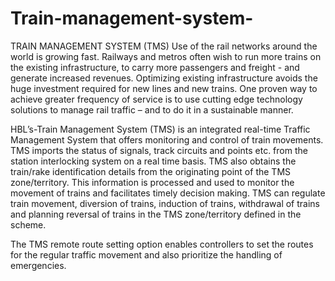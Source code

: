 # Train-management-system-

TRAIN MANAGEMENT SYSTEM (TMS)
Use of the rail networks around the world is growing fast. Railways and metros often wish to run more trains on the existing infrastructure, to carry more passengers and freight - and generate increased revenues. Optimizing existing infrastructure avoids the huge investment required for new lines and new trains. One proven way to achieve greater frequency of service is to use cutting edge technology solutions to manage rail traffic – and to do it in a sustainable manner.

HBL’s-Train Management System (TMS) is an integrated real-time Traffic Management System that offers monitoring and control of train movements. TMS imports the status of signals, track circuits and points etc. from the station interlocking system on a real time basis. TMS also obtains the train/rake identification details from the originating point of the TMS zone/territory. This information is processed and used to monitor the movement of trains and facilitates timely decision making. TMS can regulate train movement, diversion of trains, induction of trains, withdrawal of trains and planning reversal of trains in the TMS zone/territory defined in the scheme.

The TMS remote route setting option enables controllers to set the routes for the regular traffic movement and also prioritize the handling of emergencies.

